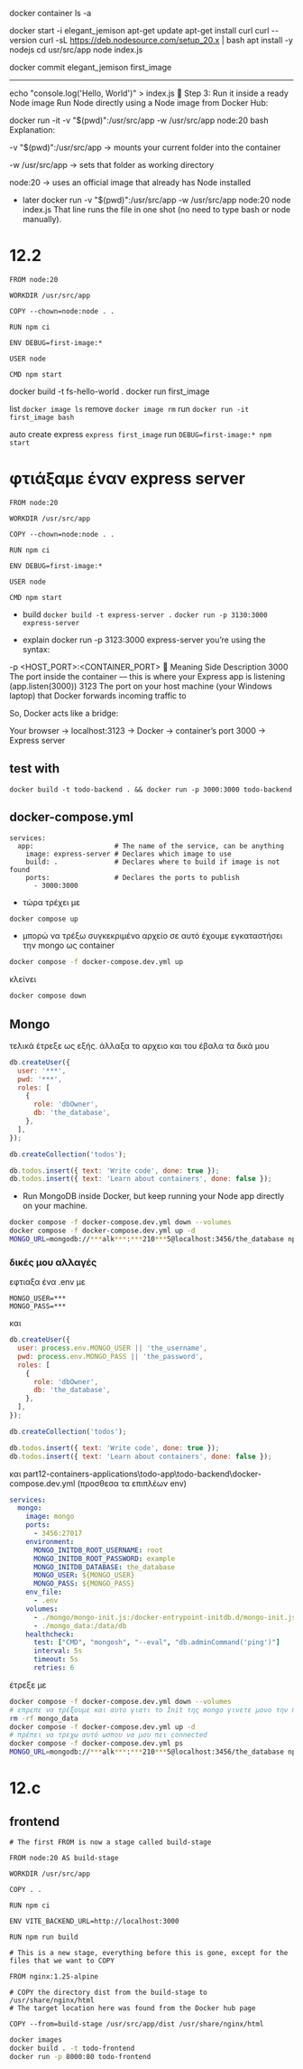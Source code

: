 docker container ls -a

docker start -i elegant_jemison
apt-get update
apt-get install curl
curl --version
curl -sL https://deb.nodesource.com/setup_20.x | bash
apt install -y nodejs
cd usr/src/app
node index.js

docker commit elegant_jemison first_image

---

echo "console.log('Hello, World')" > index.js
🏃 Step 3: Run it inside a ready Node image
Run Node directly using a Node image from Docker Hub:

docker run -it -v "$(pwd)":/usr/src/app -w /usr/src/app node:20 bash
Explanation:

-v "$(pwd)":/usr/src/app → mounts your current folder into the container

-w /usr/src/app → sets that folder as working directory

node:20 → uses an official image that already has Node installed

- later
docker run -v "$(pwd)":/usr/src/app -w /usr/src/app node:20 node index.js
That line runs the file in one shot (no need to type bash or node manually).

# 12.2

```
FROM node:20

WORKDIR /usr/src/app

COPY --chown=node:node . .

RUN npm ci

ENV DEBUG=first-image:*

USER node

CMD npm start
```

docker build -t fs-hello-world . 
docker run first_image

list
`docker image ls`
remove
`docker image rm`
run
`docker run -it first_image bash`

auto create express
`express first_image`
run
`DEBUG=first-image:* npm start`

# φτιάξαμε έναν express server
```
FROM node:20

WORKDIR /usr/src/app

COPY --chown=node:node . .

RUN npm ci

ENV DEBUG=first-image:*

USER node

CMD npm start
```
- build
`docker build -t express-server .`
`docker run -p 3130:3000 express-server`

- explain
docker run -p 3123:3000 express-server
you’re using the syntax:

-p <HOST_PORT>:<CONTAINER_PORT>
🧠 Meaning
Side	Description
3000	The port inside the container — this is where your Express app is listening (app.listen(3000))
3123	The port on your host machine (your Windows laptop) that Docker forwards incoming traffic to

So, Docker acts like a bridge:

Your browser → localhost:3123 → Docker → container’s port 3000 → Express server


## test with
`docker build -t todo-backend . && docker run -p 3000:3000 todo-backend`

## docker-compose.yml
```
services:
  app:                    # The name of the service, can be anything
    image: express-server # Declares which image to use
    build: .              # Declares where to build if image is not found
    ports:                # Declares the ports to publish
      - 3000:3000
```

- τώρα τρέχει με 
```bash
docker compose up
```
- μπορώ να τρέξω συγκεκριμένο αρχείο σε αυτό έχουμε εγκαταστήσει την mongo ως container
```bash
docker compose -f docker-compose.dev.yml up
```

κλείνει 
```bash
docker compose down
```

## Mongo
τελικά έτρεξε ως εξής. άλλαξα το αρχειο και του έβαλα τα δικά μου
```js
db.createUser({
  user: '***',
  pwd: '***',
  roles: [
    {
      role: 'dbOwner',
      db: 'the_database',
    },
  ],
});

db.createCollection('todos');

db.todos.insert({ text: 'Write code', done: true });
db.todos.insert({ text: 'Learn about containers', done: false });
```

- Run MongoDB inside Docker, but keep running your Node app directly on your machine.
```bash
docker compose -f docker-compose.dev.yml down --volumes
docker compose -f docker-compose.dev.yml up -d
MONGO_URL=mongodb://***alk***:***210***5@localhost:3456/the_database npm run dev
```

### **δικές μου αλλαγές**
εφτιαξα ένα .env με
```
MONGO_USER=***
MONGO_PASS=***
```
και 
```js
db.createUser({
  user: process.env.MONGO_USER || 'the_username',
  pwd: process.env.MONGO_PASS || 'the_password',
  roles: [
    {
      role: 'dbOwner',
      db: 'the_database',
    },
  ],
});

db.createCollection('todos');

db.todos.insert({ text: 'Write code', done: true });
db.todos.insert({ text: 'Learn about containers', done: false });
```

και part12-containers-applications\todo-app\todo-backend\docker-compose.dev.yml
(προσθεσα τα επιπλέων env)
```yml
services:
  mongo:
    image: mongo
    ports:
      - 3456:27017
    environment:
      MONGO_INITDB_ROOT_USERNAME: root
      MONGO_INITDB_ROOT_PASSWORD: example
      MONGO_INITDB_DATABASE: the_database
      MONGO_USER: ${MONGO_USER}
      MONGO_PASS: ${MONGO_PASS}
    env_file:
      - .env
    volumes: 
      - ./mongo/mongo-init.js:/docker-entrypoint-initdb.d/mongo-init.js
      - ./mongo_data:/data/db
    healthcheck:
      test: ["CMD", "mongosh", "--eval", "db.adminCommand('ping')"]
      interval: 5s
      timeout: 5s
      retries: 6
```

έτρεξε με 
```bash
docker compose -f docker-compose.dev.yml down --volumes
# επρεπε να τρέξουμε και αυτο γιατι το Init της mongo γινετε μονο την πρώτη φορα
rm -rf mongo_data
docker compose -f docker-compose.dev.yml up -d
# πρέπει να τρεχω αυτό ωσπου να μου πει connected
docker compose -f docker-compose.dev.yml ps
MONGO_URL=mongodb://***alk***:***210***5@localhost:3456/the_database npm run dev
```

# 12.c
## frontend
```
# The first FROM is now a stage called build-stage

FROM node:20 AS build-stage 

WORKDIR /usr/src/app

COPY . .

RUN npm ci

ENV VITE_BACKEND_URL=http://localhost:3000

RUN npm run build

# This is a new stage, everything before this is gone, except for the files that we want to COPY

FROM nginx:1.25-alpine

# COPY the directory dist from the build-stage to /usr/share/nginx/html
# The target location here was found from the Docker hub page

COPY --from=build-stage /usr/src/app/dist /usr/share/nginx/html
```

```bash
docker images
docker build . -t todo-frontend
docker run -p 8000:80 todo-frontend
```